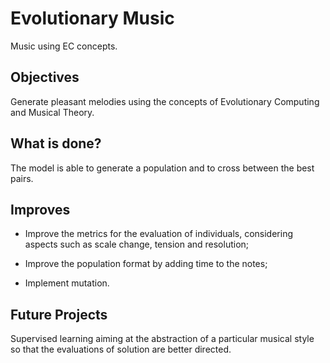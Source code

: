 # Evolutionary Music
Music using EC concepts.


## Objectives
Generate pleasant melodies using the concepts of Evolutionary Computing and Musical Theory.

## What is done?
The model is able to generate a population and to cross between the best pairs.

## Improves
* Improve the metrics for the evaluation of individuals, considering aspects such as scale change, tension and resolution;

* Improve the population format by adding time to the notes;

* Implement mutation.

## Future Projects
Supervised learning aiming at the abstraction of a particular musical style so that the evaluations of solution are better directed.
